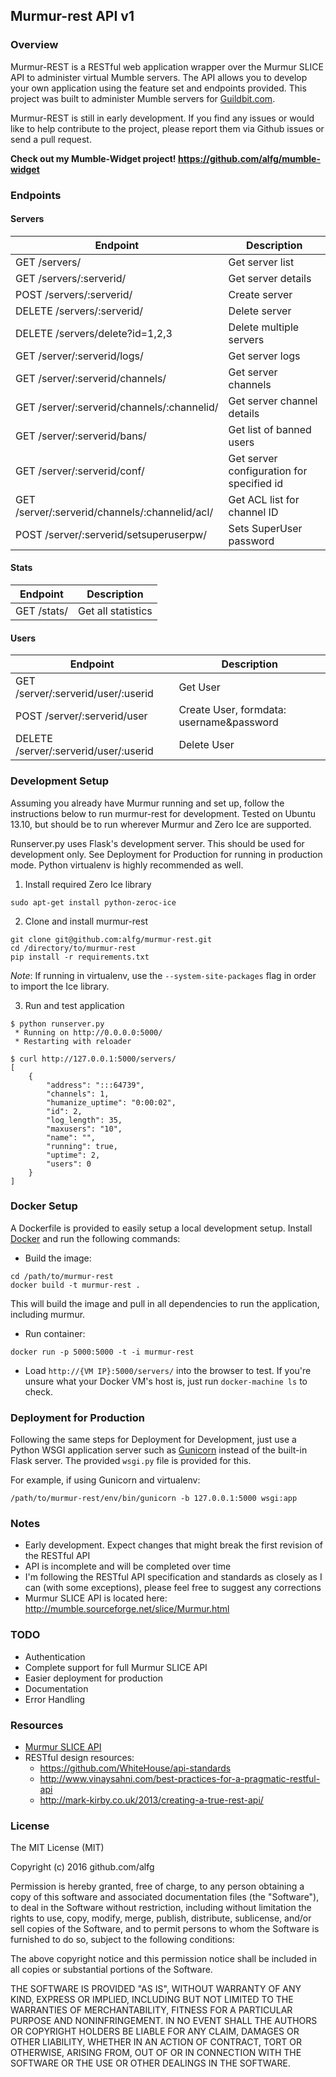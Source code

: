 ## Murmur-rest API v1

### Overview

Murmur-REST is a RESTful web application wrapper over the Murmur SLICE API to administer virtual Mumble servers. The API allows you to develop your own application using the feature set and endpoints provided. This project was built to administer Mumble servers for [Guildbit.com](http://guildbit.com). 

Murmur-REST is still in early development. If you find any issues or would like to help contribute to the project, please report them via Github issues or send a pull request.

**Check out my Mumble-Widget project! https://github.com/alfg/mumble-widget**

### Endpoints

#### Servers

| Endpoint | Description |
| ---- | --------------- |
| GET /servers/ | Get server list |
| GET /servers/:serverid/ | Get server details |
| POST /servers/:serverid/ | Create server |
| DELETE /servers/:serverid/ | Delete server |
| DELETE /servers/delete?id=1,2,3 | Delete multiple servers |
| GET /server/:serverid/logs/ | Get server logs
| GET /server/:serverid/channels/ | Get server channels
| GET /server/:serverid/channels/:channelid/ | Get server channel details
| GET /server/:serverid/bans/ | Get list of banned users
| GET /server/:serverid/conf/ | Get server configuration for specified id
| GET /server/:serverid/channels/:channelid/acl/ | Get ACL list for channel ID
| POST /server/:serverid/setsuperuserpw/ | Sets SuperUser password

#### Stats

| Endpoint | Description |
| ---- | --------------- |
| GET /stats/ | Get all statistics |

#### Users

| Endpoint | Description |
| ---- | --------------- |
| GET /server/:serverid/user/:userid | Get User |
| POST /server/:serverid/user | Create User, formdata:  username&password |
| DELETE /server/:serverid/user/:userid | Delete User |

### Development Setup

Assuming you already have Murmur running and set up, follow the instructions below to run murmur-rest
for development. Tested on Ubuntu 13.10, but should be to run wherever Murmur and Zero Ice are supported.

Runserver.py uses Flask's development server. This should be used for development only. See 
Deployment for Production for running in production mode. Python virtualenv is highly recommended as well.

1) Install required Zero Ice library

`sudo apt-get install python-zeroc-ice`

2) Clone and install murmur-rest

```
git clone git@github.com:alfg/murmur-rest.git
cd /directory/to/murmur-rest
pip install -r requirements.txt
```

*Note*: If running in virtualenv, use the `--system-site-packages` flag in order to import the Ice library.

3) Run and test application

```
$ python runserver.py
 * Running on http://0.0.0.0:5000/
 * Restarting with reloader
 
$ curl http://127.0.0.1:5000/servers/
[
    {
        "address": ":::64739",
        "channels": 1,
        "humanize_uptime": "0:00:02",
        "id": 2,
        "log_length": 35,
        "maxusers": "10",
        "name": "",
        "running": true,
        "uptime": 2,
        "users": 0
    }
]
```


### Docker Setup

A Dockerfile is provided to easily setup a local development setup. Install [Docker](https://docs.docker.com/engine/installation/) and run the following commands:

* Build the image:
```
cd /path/to/murmur-rest
docker build -t murmur-rest .
```

This will build the image and pull in all dependencies to run the application, including murmur.

* Run container:
```
docker run -p 5000:5000 -t -i murmur-rest
```

* Load `http://{VM IP}:5000/servers/` into the browser to test.
If you're unsure what your Docker VM's host is, just run `docker-machine ls` to check.



###  Deployment for Production

Following the same steps for Deployment for Development, just use a Python WSGI application server
such as [Gunicorn](http://gunicorn.org/) instead of the built-in Flask server. The provided `wsgi.py`
file is provided for this.

For example, if using Gunicorn and virtualenv:

```
/path/to/murmur-rest/env/bin/gunicorn -b 127.0.0.1:5000 wsgi:app
```

### Notes

- Early development. Expect changes that might break the first revision of the RESTful API
- API is incomplete and will be completed over time
- I'm following the RESTful API specification and standards as closely as I can (with some exceptions), please feel
free to suggest any corrections
- Murmur SLICE API is located here: http://mumble.sourceforge.net/slice/Murmur.html

### TODO

- Authentication
- Complete support for full Murmur SLICE API
- Easier deployment for production
- Documentation
- Error Handling

### Resources
- [Murmur SLICE API](http://mumble.sourceforge.net/slice/Murmur.html)
- RESTful design resources:
    - https://github.com/WhiteHouse/api-standards
    - http://www.vinaysahni.com/best-practices-for-a-pragmatic-restful-api
    - http://mark-kirby.co.uk/2013/creating-a-true-rest-api/

### License

The MIT License (MIT)

Copyright (c) 2016 github.com/alfg

Permission is hereby granted, free of charge, to any person obtaining a copy
of this software and associated documentation files (the "Software"), to deal
in the Software without restriction, including without limitation the rights
to use, copy, modify, merge, publish, distribute, sublicense, and/or sell
copies of the Software, and to permit persons to whom the Software is
furnished to do so, subject to the following conditions:

The above copyright notice and this permission notice shall be included in
all copies or substantial portions of the Software.

THE SOFTWARE IS PROVIDED "AS IS", WITHOUT WARRANTY OF ANY KIND, EXPRESS OR
IMPLIED, INCLUDING BUT NOT LIMITED TO THE WARRANTIES OF MERCHANTABILITY,
FITNESS FOR A PARTICULAR PURPOSE AND NONINFRINGEMENT. IN NO EVENT SHALL THE
AUTHORS OR COPYRIGHT HOLDERS BE LIABLE FOR ANY CLAIM, DAMAGES OR OTHER
LIABILITY, WHETHER IN AN ACTION OF CONTRACT, TORT OR OTHERWISE, ARISING FROM,
OUT OF OR IN CONNECTION WITH THE SOFTWARE OR THE USE OR OTHER DEALINGS IN
THE SOFTWARE.
